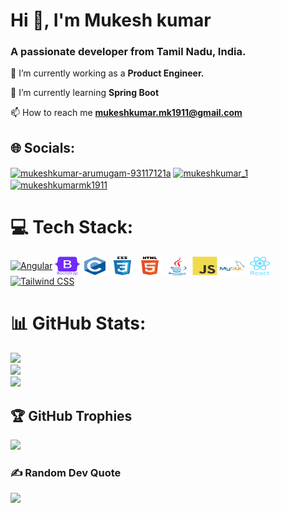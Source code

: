 <h1>Hi 👋, I'm Mukesh kumar</h1>
<h3>A passionate developer from Tamil Nadu, India.</h3>

🔭 I’m currently working as a **Product Engineer.**

🌱 I’m currently learning **Spring Boot**

📫 How to reach me **mukeshkumar.mk1911@gmail.com**



## 🌐 Socials:
<a href="https://linkedin.com/in/mukeshkumar-arumugam-93117121a" target="blank"><img align="center" src="https://raw.githubusercontent.com/rahuldkjain/github-profile-readme-generator/master/src/images/icons/Social/linked-in-alt.svg" alt="mukeshkumar-arumugam-93117121a" height="30" width="40" /></a>
<a href="https://www.leetcode.com/mukeshkumar_1" target="blank"><img align="center" src="https://raw.githubusercontent.com/rahuldkjain/github-profile-readme-generator/master/src/images/icons/Social/leet-code.svg" alt="mukeshkumar_1" height="30" width="40" /></a>
<a href="https://auth.geeksforgeeks.org/user/mukeshkumarmk1911" target="blank"><img align="center" src="https://raw.githubusercontent.com/rahuldkjain/github-profile-readme-generator/master/src/images/icons/Social/geeks-for-geeks.svg" alt="mukeshkumarmk1911" height="30" width="40" /></a>


# 💻 Tech Stack:

<a href="https://angular.io" target="blank"><img align="center" alt="Angular" height="40" width="50" src="https://angular.io/assets/images/logos/angular/angular.svg" /></a>
<a href="https://getbootstrap.com" target="blank"><img align="center" alt="Bootstrap" height="30" width="40" src="https://raw.githubusercontent.com/devicons/devicon/master/icons/bootstrap/bootstrap-plain-wordmark.svg" /></a>
<a href="https://www.cprogramming.com/" target="blank"><img align="center" alt="C" height="30" width="40" src="https://raw.githubusercontent.com/devicons/devicon/master/icons/c/c-original.svg" /></a>
<a href="https://www.w3schools.com/css/" target="blank"><img align="center" alt="CSS3" height="30" width="40" src="https://raw.githubusercontent.com/devicons/devicon/master/icons/css3/css3-original-wordmark.svg" /></a>
<a href="https://www.w3.org/html/" target="blank"><img align="center" alt="HTML5" height="30" width="40" src="https://raw.githubusercontent.com/devicons/devicon/master/icons/html5/html5-original-wordmark.svg" /></a>
<a href="https://www.java.com" target="blank"><img align="center" alt="Java" height="30" width="40" src="https://raw.githubusercontent.com/devicons/devicon/master/icons/java/java-original.svg" /></a>
<a href="https://developer.mozilla.org/en-US/docs/Web/JavaScript" target="blank"><img align="center" alt="JavaScript" height="30" width="40" src="https://raw.githubusercontent.com/devicons/devicon/master/icons/javascript/javascript-original.svg" /></a>
<a href="https://www.mysql.com/" target="blank"><img align="center" alt="MySQL" height="30" width="40" src="https://raw.githubusercontent.com/devicons/devicon/master/icons/mysql/mysql-original-wordmark.svg" /></a>
<a href="https://reactjs.org/" target="blank"><img align="center" alt="React" height="30" width="40" src="https://raw.githubusercontent.com/devicons/devicon/master/icons/react/react-original-wordmark.svg" /></a>
<a href="https://tailwindcss.com/" target="_blank"><img align="center" alt="Tailwind CSS" height="30" width="40" src="https://www.vectorlogo.zone/logos/tailwindcss/tailwindcss-icon.svg" /></a>


# 📊 GitHub Stats:
![](https://github-readme-stats.vercel.app/api?username=MukeshkumarA&theme=dark&hide_border=false&include_all_commits=false&count_private=false)<br/>
![](https://github-readme-streak-stats.herokuapp.com/?user=MukeshkumarA&theme=dark&hide_border=false)<br/>
![](https://github-readme-stats.vercel.app/api/top-langs/?username=MukeshkumarA&theme=dark&hide_border=false&include_all_commits=false&count_private=false&layout=compact)

## 🏆 GitHub Trophies
![](https://github-profile-trophy.vercel.app/?username=MukeshkumarA&theme=radical&no-frame=false&no-bg=true&margin-w=4)

### ✍️ Random Dev Quote
![](https://quotes-github-readme.vercel.app/api?type=horizontal&theme=radical)

<!--### 🔝 Top Contributed Repo
![](https://github-contributor-stats.vercel.app/api?username=MukeshkumarA&limit=5&theme=dark&combine_all_yearly_contributions=true)

---
<!--[![](https://visitcount.itsvg.in/api?id=MukeshkumarA&icon=0&color=0)](https://visitcount.itsvg.in) -->

<!-- Proudly created with GPRM ( https://gprm.itsvg.in ) -->
